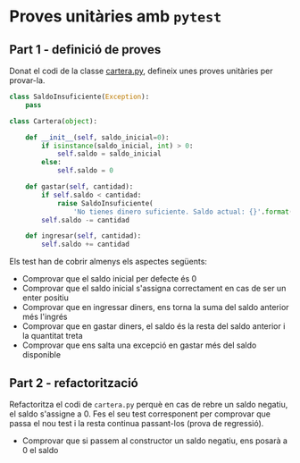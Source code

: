 # Proves unitàries amb `pytest`

## Part 1 - definició de proves

Donat el codi de la classe [cartera.py](code/cartera/cartera.py), defineix unes proves unitàries per provar-la. 

```python
class SaldoInsuficiente(Exception):
    pass

class Cartera(object):

    def __init__(self, saldo_inicial=0):
        if isinstance(saldo_inicial, int) > 0:
            self.saldo = saldo_inicial
        else:
            self.saldo = 0

    def gastar(self, cantidad):
        if self.saldo < cantidad:
            raise SaldoInsuficiente(
                'No tienes dinero suficiente. Saldo actual: {}'.format(cantidad))
        self.saldo -= cantidad

    def ingresar(self, cantidad):
        self.saldo += cantidad
```

Els test han de cobrir almenys els aspectes següents:

- Comprovar que el saldo inicial per defecte és 0
- Comprovar que el saldo inicial s'assigna correctament en cas de ser un enter positiu
- Comprovar que en ingressar diners, ens torna la suma del saldo anterior més l'ingrés
- Comprovar que en gastar diners, el saldo és la resta del saldo anterior i la quantitat treta
- Comprovar que ens salta una excepció en gastar més del saldo disponible

## Part 2 - refactorització

Refactoritza el codi de `cartera.py` perquè en cas de rebre un saldo negatiu, el saldo s'assigne a 0. Fes el seu test corresponent per comprovar que passa el nou test i la resta continua passant-los (prova de regressió).

- Comprovar que si passem al constructor un saldo negatiu, ens posarà a 0 el saldo
